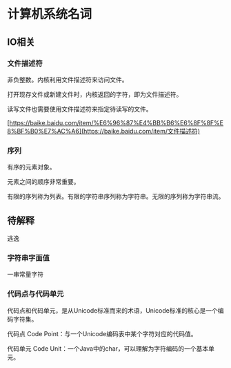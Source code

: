 # 计算机系统名词

## IO相关

### 文件描述符

非负整数。内核利用文件描述符来访问文件。

打开现存文件或新建文件时，内核返回的字符，即为文件描述符。

读写文件也需要使用文件描述符来指定待读写的文件。

[https://baike.baidu.com/item/%E6%96%87%E4%BB%B6%E6%8F%8F%E8%BF%B0%E7%AC%A6](https://baike.baidu.com/item/文件描述符)

### 序列

有序的元素对象。

元素之间的顺序非常重要。

有限的序列称为列表。有限的字符串序列称为字符串。无限的序列称为字符串流。

## 待解释

逃逸



### 字符串字面值

一串常量字符

### 代码点与代码单元

代码点和代码单元，是从Unicode标准而来的术语，Unicode标准的核心是一个编码字符集。

代码点 Code Point：与一个Unicode编码表中某个字符对应的代码值。

代码单元 Code Unit：一个Java中的char，可以理解为字符编码的一个基本单元。



